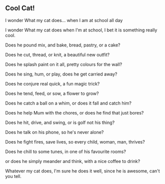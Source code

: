 ## Cool Cat!

I wonder What my cat does... when I am at school all day

I wonder What my cat does when I'm at school, I bet it is something really cool.

Does he pound mix, and bake, bread, pastry, or a cake?

Does he cut, thread, or knit, a beautiful new outfit?

Does he splash paint on it all, pretty colours for the wall?

Does he sing, hum, or play, does he get carried away?

Does he conjure real quick, a fun magic trick?

Does he tend, feed, or sow, a flower to grow?

Does he catch a ball on a whim, or does it fall and catch him?

Does he help Mum with the chores, or does he find that just bores?

Does he hit, drive, and swing, or is golf not his thing?

Does he talk on his phone, so he's never alone?

Does he fight fires, save lives, so every child, woman, man, thrives?

Does he chill to some tunes, in one of his favourite rooms?

or does he simply meander and think, with a nice coffee to drink?

Whatever my cat does, I'm sure he does it well, since he is awesome, can't you tell.

